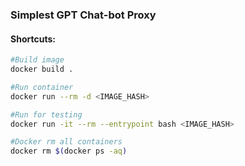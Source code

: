 ### Simplest GPT Chat-bot Proxy

#### Shortcuts:
```bash
#Build image
docker build .

#Run container
docker run --rm -d <IMAGE_HASH>

#Run for testing
docker run -it --rm --entrypoint bash <IMAGE_HASH>

#Docker rm all containers
docker rm $(docker ps -aq)
```